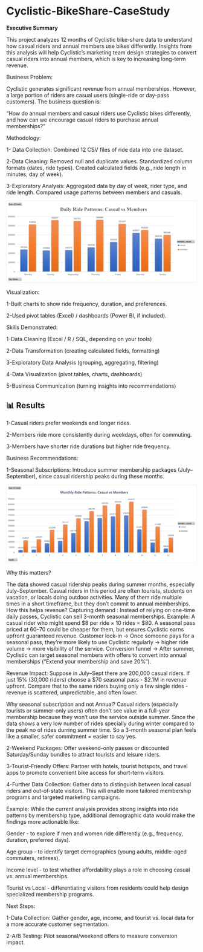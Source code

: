 # Cyclistic-BikeShare-CaseStudy
**Executive Summary**

This project analyzes 12 months of Cyclistic bike-share data to understand how casual riders and annual members use bikes differently. Insights from this analysis will help Cyclistic’s marketing team design strategies to convert casual riders into annual members, which is key to increasing long-term revenue.

Business Problem:

Cyclistic generates significant revenue from annual memberships. However, a large portion of riders are casual users (single-ride or day-pass customers). The business question is:

 “How do annual members and casual riders use Cyclistic bikes differently, and how can we encourage casual riders to purchase annual memberships?”

Methodology:

1- Data Collection:
Combined 12 CSV files of ride data into one dataset.

2-Data Cleaning:
Removed null and duplicate values.
Standardized column formats (dates, ride types).
Created calculated fields (e.g., ride length in minutes, day of week).

3-Exploratory Analysis:
Aggregated data by day of week, rider type, and ride length.
Compared usage patterns between members and casuals.

![Monthly Ride Patterns - Casual vs Members](Daily%20Ride%20Patterns-Casual%20vs%20Members.png)

Visualization:

1-Built charts to show ride frequency, duration, and preferences.

2-Used pivot tables (Excel) / dashboards (Power BI, if included).

Skills Demonstrated:

1-Data Cleaning (Excel / R / SQL, depending on your tools)

2-Data Transformation (creating calculated fields, formatting)

3-Exploratory Data Analysis (grouping, aggregating, filtering)

4-Data Visualization (pivot tables, charts, dashboards)

5-Business Communication (turning insights into recommendations)

## 📊 **Results**

1-Casual riders prefer weekends and longer rides.

2-Members ride more consistently during weekdays, often for commuting.

3-Members have shorter ride durations but higher ride frequency.

Business Recommendations:

1-Seasonal Subscriptions: Introduce summer membership packages (July–September), since casual ridership peaks during these months.

![Monthly Ride Patterns - Casual vs Members](Monthly%20Ride%20Patterns-Casual%20vs%20Members.png)

Why this matters?

The data showed casual ridership peaks during summer months, especially July–September. Casual riders in this period are often tourists, students on vacation, or locals doing outdoor activities.
Many of them ride multiple times in a short timeframe, but they don’t commit to annual memberships.
How this helps revenue?
Capturing demand : Instead of relying on one-time daily passes, Cyclistic can sell 3-month seasonal memberships.
Example: A casual rider who might spend $8 per ride × 10 rides = $80.
A seasonal pass priced at $60–$70 could be cheaper for them, but ensures Cyclistic earns upfront guaranteed revenue.
Customer lock-in → Once someone pays for a seasonal pass, they’re more likely to use Cyclistic regularly → higher ride volume → more visibility of the service.
Conversion funnel → After summer, Cyclistic can target seasonal members with offers to convert into annual memberships (“Extend your membership and save 20%”).

Revenue Impact:
Suppose in July–Sept there are 200,000 casual riders.
If just 15% (30,000 riders) choose a $70 seasonal pass - $2.1M in revenue upfront.
Compare that to the same riders buying only a few single rides - revenue is scattered, unpredictable, and often lower.

Why seasonal subscription and not Annual?
Casual riders (especially tourists or summer-only users) often don’t see value in a full-year membership because they won’t use the service outside summer. Since the data shows a very low number of rides specially during winter compared to the peak no of rides durring summer time. So a 3-month seasonal plan feels like a smaller, safer commitment = easier to say yes.

2-Weekend Packages: Offer weekend-only passes or discounted Saturday/Sunday bundles to attract tourists and leisure riders.

3-Tourist-Friendly Offers: Partner with hotels, tourist hotspots, and travel apps to promote convenient bike access for short-term visitors.

4-Further Data Collection: Gather data to distinguish between local casual riders and out-of-state visitors. This will enable more tailored membership programs and targeted marketing campaigns.

Example: 
While the current analysis provides strong insights into ride patterns by membership type, additional demographic data would make the findings more actionable like:

Gender - to explore if men and women ride differently (e.g., frequency, duration, preferred days).

Age group - to identify target demographics (young adults, middle-aged commuters, retirees).

Income level - to test whether affordability plays a role in choosing casual vs. annual memberships.

Tourist vs Local - differentiating visitors from residents could help design specialized membership programs.

Next Steps:

1-Data Collection: Gather gender, age, income, and tourist vs. local data for a more accurate customer segmentation.

2-A/B Testing: Pilot seasonal/weekend offers to measure conversion impact.
